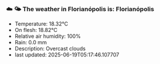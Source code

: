 ### ☁️ 🌤️  The weather in Florianópolis is: Florianópolis

- Temperature: 18.32°C
- On flesh: 18.82°C
- Relative air humidity: 100%
- Rain: 0.0 mm
- Description: Overcast clouds
- last updated: 2025-06-19T05:17:46.107707
